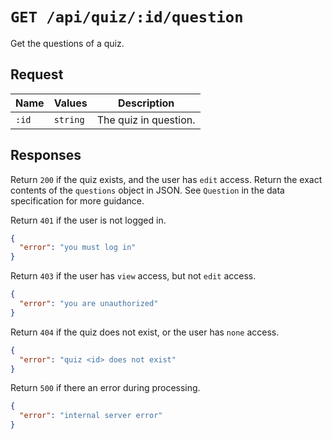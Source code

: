 # `GET /api/quiz/:id/question`

Get the questions of a quiz.

## Request

| Name | Values | Description |
|-|-|-|
| `:id` | `string` | The quiz in question. |

## Responses

Return `200` if the quiz  exists, and the user has `edit` access. Return the exact contents of the `questions` object in JSON. See `Question` in the data specification for more guidance.

Return `401` if the user is not logged in.

```json
{
  "error": "you must log in"
}
```

Return `403` if the user has `view` access, but not `edit` access.

```json
{
  "error": "you are unauthorized"
}
```

Return `404` if the quiz does not exist, or the user has `none` access.

```json
{
  "error": "quiz <id> does not exist"
}
```

Return `500` if there an error during processing.

```json
{
  "error": "internal server error"
}
```